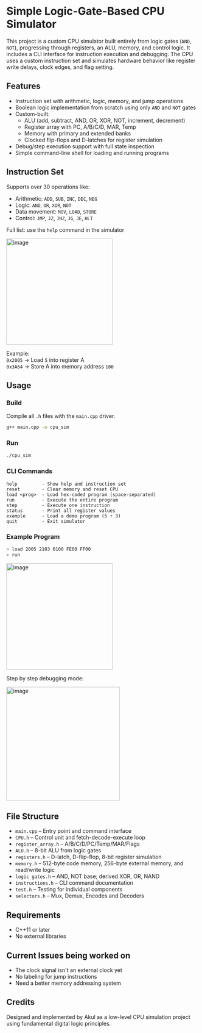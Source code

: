 # Simple Logic-Gate-Based CPU Simulator

This project is a custom CPU simulator built entirely from logic gates (`AND`, `NOT`), progressing through registers, an ALU, memory, and control logic. It includes a CLI interface for instruction execution and debugging. The CPU uses a custom instruction set and simulates hardware behavior like register write delays, clock edges, and flag setting.

## Features

- Instruction set with arithmetic, logic, memory, and jump operations
- Boolean logic implementation from scratch using only `AND` and `NOT` gates
- Custom-built:
  - ALU (add, subtract, AND, OR, XOR, NOT, increment, decrement)
  - Register array with PC, A/B/C/D, MAR, Temp
  - Memory with primary and extended banks
  - Clocked flip-flops and D-latches for register simulation
- Debug/step execution support with full state inspection
- Simple command-line shell for loading and running programs

## Instruction Set

Supports over 30 operations like:

- Arithmetic: `ADD`, `SUB`, `INC`, `DEC`, `NEG`
- Logic: `AND`, `OR`, `XOR`, `NOT`
- Data movement: `MOV`, `LOAD`, `STORE`
- Control: `JMP`, `JZ`, `JNZ`, `JG`, `JE`, `HLT`

Full list: use the `help` command in the simulator

<img width="279" alt="image" src="https://github.com/user-attachments/assets/24a8163b-54fa-4843-aad4-e969ded7f91b" />


Example:  
`0x2005` → Load `5` into register A  
`0x3A64` → Store A into memory address `100`  


## Usage

### Build

Compile all `.h` files with the `main.cpp` driver.

```bash
g++ main.cpp -o cpu_sim
````

### Run

```bash
./cpu_sim
```

### CLI Commands

```
help         - Show help and instruction set
reset        - Clear memory and reset CPU
load <prog>  - Load hex-coded program (space-separated)
run          - Execute the entire program
step         - Execute one instruction
status       - Print all register values
example      - Load a demo program (5 + 3)
quit         - Exit simulator
```

### Example Program

```bash
> load 2005 2103 0100 FE00 FF00
> run
```
<img width="279" alt="image" src="https://github.com/user-attachments/assets/027b111b-f505-4cec-b87f-e4d4b0450af6" />


Step by step debugging mode:


<img width="298" alt="image" src="https://github.com/user-attachments/assets/3e017f2f-78f0-437f-968c-2f043e258cad" />


## File Structure

* `main.cpp` – Entry point and command interface
* `CPU.h` – Control unit and fetch-decode-execute loop
* `register_array.h` – A/B/C/D/PC/Temp/MAR/Flags
* `ALU.h` – 8-bit ALU from logic gates
* `registers.h` – D-latch, D-flip-flop, 8-bit register simulation
* `memory.h` – 512-byte code memory, 256-byte external memory, and read/write logic
* `logic gates.h` – AND, NOT base; derived XOR, OR, NAND
* `instructions.h` – CLI command documentation
* `test.h` – Testing for individual components
* `selectors.h` – Mux, Demux, Encodes and Decoders

## Requirements

* C++11 or later
* No external libraries

## Current Issues being worked on

* The clock signal isn't an external clock yet
* No labeling for jump instructions
* Need a better memory addressing system

## Credits

Designed and implemented by Akul as a low-level CPU simulation project using fundamental digital logic principles.

